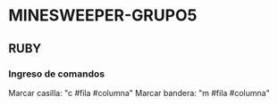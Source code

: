 # MINESWEEPER-GRUPO5

## RUBY

### Ingreso de comandos

Marcar casilla: "c #fila #columna"
Marcar bandera: "m #fila #columna"
